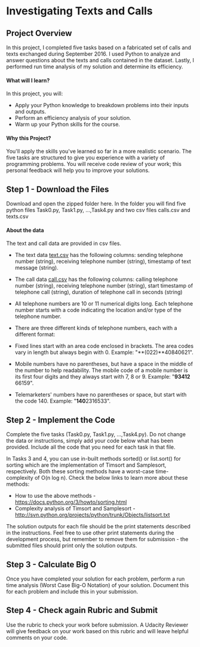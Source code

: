# Investigating Texts and Calls

## Project Overview
In this project, I completed five tasks based on a fabricated set of calls and texts exchanged during September 2016. I used Python to analyze and answer questions about the texts and calls contained in the dataset. Lastly, I performed run time analysis of my solution and determine its efficiency.

#### What will I learn?
In this project, you will:

- Apply your Python knowledge to breakdown problems into their inputs and outputs.
- Perform an efficiency analysis of your solution.
- Warm up your Python skills for the course.

#### Why this Project?
You'll apply the skills you've learned so far in a more realistic scenario. The five tasks are structured to give you experience with a variety of programming problems. You will receive code review of your work; this personal feedback will help you to improve your solutions.

## Step 1 - Download the Files
Download and open the zipped folder here. In the folder you will find five python files Task0.py, Task1.py, ...,Task4.py and two csv files calls.csv and texts.csv

#### About the data
The text and call data are provided in csv files.

- The text data [text.csv](https://github.com/saurabhsoni5893/Udacity-Data-Structure-and-Algorithms/blob/master/0_Project_Unscramble_Computer_Science_Problems/texts.csv) has the following columns: sending telephone number (string), receiving telephone number (string), timestamp of text message (string).

- The call data [call.csv](https://github.com/saurabhsoni5893/Udacity-Data-Structure-and-Algorithms/blob/master/0_Project_Unscramble_Computer_Science_Problems/calls.csv) has the following columns: calling telephone number (string), receiving telephone number (string), start timestamp of telephone call (string), duration of telephone call in seconds (string)

- All telephone numbers are 10 or 11 numerical digits long. Each telephone number starts with a code indicating the location and/or type of the telephone number. 
- There are three different kinds of telephone numbers, each with a different format:

 - Fixed lines start with an area code enclosed in brackets. The area codes vary in length but always begin with 0. Example: "**(022)**40840621".
 - Mobile numbers have no parentheses, but have a space in the middle of the number to help readability. The mobile code of a mobile number is its first four digits and they always start with 7, 8 or 9. Example: "**93412** 66159".
 - Telemarketers' numbers have no parentheses or space, but start with the code 140. Example: "**140**2316533".

## Step 2 - Implement the Code
Complete the five tasks (Task0.py, Task1.py, ...,Task4.py). Do not change the data or instructions, simply add your code below what has been provided. Include all the code that you need for each task in that file.

In Tasks 3 and 4, you can use in-built methods sorted() or list.sort() for sorting which are the implementation of Timsort and Samplesort, respectively. Both these sorting methods have a worst-case time-complexity of O(n log n). Check the below links to learn more about these methods:

- How to use the above methods - https://docs.python.org/3/howto/sorting.html
- Complexity analysis of Timsort and Samplesort - http://svn.python.org/projects/python/trunk/Objects/listsort.txt

The solution outputs for each file should be the print statements described in the instructions. Feel free to use other print statements during the development process, but remember to remove them for submission - the submitted files should print only the solution outputs.

## Step 3 - Calculate Big O
Once you have completed your solution for each problem, perform a run time analysis (Worst Case Big-O Notation) of your solution. Document this for each problem and include this in your submission.

## Step 4 - Check again Rubric and Submit
Use the rubric to check your work before submission. A Udacity Reviewer will give feedback on your work based on this rubric and will leave helpful comments on your code.